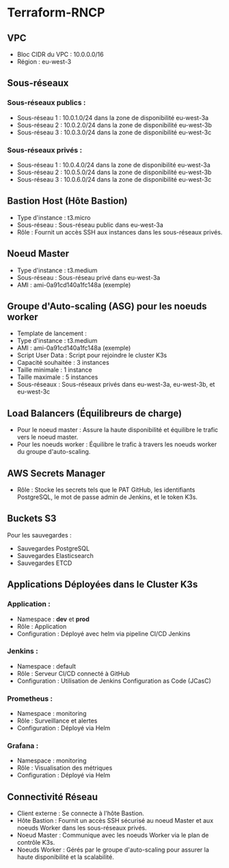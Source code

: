 # Terraform-RNCP

## VPC
- Bloc CIDR du VPC : 10.0.0.0/16
- Région : eu-west-3
## Sous-réseaux
### Sous-réseaux publics :
- Sous-réseau 1 : 10.0.1.0/24 dans la zone de disponibilité eu-west-3a
- Sous-réseau 2 : 10.0.2.0/24 dans la zone de disponibilité eu-west-3b
- Sous-réseau 3 : 10.0.3.0/24 dans la zone de disponibilité eu-west-3c
### Sous-réseaux privés :
- Sous-réseau 1 : 10.0.4.0/24 dans la zone de disponibilité eu-west-3a
- Sous-réseau 2 : 10.0.5.0/24 dans la zone de disponibilité eu-west-3b
- Sous-réseau 3 : 10.0.6.0/24 dans la zone de disponibilité eu-west-3c
## Bastion Host (Hôte Bastion)
- Type d'instance : t3.micro
- Sous-réseau : Sous-réseau public dans eu-west-3a
- Rôle : Fournit un accès SSH aux instances dans les sous-réseaux privés.
## Noeud Master
- Type d'instance : t3.medium
- Sous-réseau : Sous-réseau privé dans eu-west-3a
- AMI : ami-0a91cd140a1fc148a (exemple)
## Groupe d'Auto-scaling (ASG) pour les noeuds worker
- Template de lancement :
- Type d'instance : t3.medium
- AMI : ami-0a91cd140a1fc148a (exemple)
- Script User Data : Script pour rejoindre le cluster K3s
- Capacité souhaitée : 3 instances
- Taille minimale : 1 instance
- Taille maximale : 5 instances
- Sous-réseaux : Sous-réseaux privés dans eu-west-3a, eu-west-3b, et eu-west-3c
## Load Balancers (Équilibreurs de charge)
- Pour le noeud master : Assure la haute disponibilité et équilibre le trafic vers le noeud master.
- Pour les noeuds worker : Équilibre le trafic à travers les noeuds worker du groupe d'auto-scaling.
## AWS Secrets Manager
- Rôle : Stocke les secrets tels que le PAT GitHub, les identifiants PostgreSQL, le mot de passe admin de Jenkins, et le token K3s.
## Buckets S3
Pour les sauvegardes :
- Sauvegardes PostgreSQL
- Sauvegardes Elasticsearch
- Sauvegardes ETCD
## Applications Déployées dans le Cluster K3s
### Application :
- Namespace : **dev** et **prod**
- Rôle : Application 
- Configuration : Déployé avec helm via pipeline CI/CD Jenkins
### Jenkins :
- Namespace : default
- Rôle : Serveur CI/CD connecté à GitHub
- Configuration : Utilisation de Jenkins Configuration as Code (JCasC)
### Prometheus :
- Namespace : monitoring
- Rôle : Surveillance et alertes
- Configuration : Déployé via Helm
### Grafana :
- Namespace : monitoring
- Rôle : Visualisation des métriques
- Configuration : Déployé via Helm
## Connectivité Réseau
- Client externe : Se connecte à l'hôte Bastion.
- Hôte Bastion : Fournit un accès SSH sécurisé au noeud Master et aux noeuds Worker dans les sous-réseaux privés.
- Noeud Master : Communique avec les noeuds Worker via le plan de contrôle K3s.
- Noeuds Worker : Gérés par le groupe d'auto-scaling pour assurer la haute disponibilité et la scalabilité.